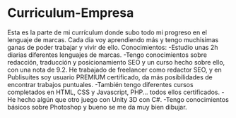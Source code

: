 # Curriculum-Empresa
Esta es la parte de mi currículum donde subo todo mi progreso en el lenguaje de marcas. Cada dia voy aprendiendo más y tengo muchisimas ganas de poder trabajar y vivir de ello.
Conocimientos:
-Estudio unas 2h diarias diferentes lenguajes de marcas.
-Tengo conocimientos sobre redacción, traducción y posicionamiento SEO y un curso hecho sobre ello, con una nota de 9.2. He trabajado de freelancer como redactor SEO, y en Publisuites soy usuario PREMIUM certificado, da más posibilidades de encontrar trabajos puntuales.
-También tengo diferentes cursos completados en HTML, CSS y Javascript, PHP... todos ellos certificados.
-He hecho algún que otro juego con Unity 3D con C#.
-Tengo conocimientos básicos sobre Photoshop y bueno se me da muy bien dibujar.
